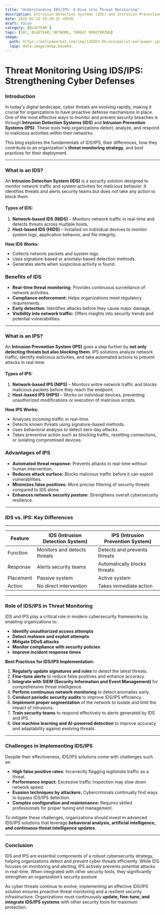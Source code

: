 ```yaml
---
title: "Understanding IDS/IPS: A Dive into Threat Monitoring"
description: Intrusion Detection Systems (IDS) and Intrusion Prevention Systems (IPS) play a crucial role in modern cybersecurity, enabling organizations to detect and prevent threats in real-time.
date: 2025-02-22 19:20:21 +0530
draft: false
category: [BLUETEAM ]
tags: [SOC, BLUETEAM, NETWORK, THREAT MONITORING]
image:
  path: https://wallpaperbat.com/img/135853-4k-minimalist-wallpaper.jpg
  lqip: data:image/webp;base64,
---
```

# Threat Monitoring Using IDS/IPS: Strengthening Cyber Defenses

### Introduction
In today's digital landscape, cyber threats are evolving rapidly, making it crucial for organizations to have proactive defense mechanisms in place. One of the most effective ways to monitor and prevent security breaches is through **Intrusion Detection Systems (IDS)** and **Intrusion Prevention Systems (IPS)**. These tools help organizations detect, analyze, and respond to malicious activities within their networks. 

This blog explores the fundamentals of IDS/IPS, their differences, how they contribute to an organization's **threat monitoring strategy**, and best practices for their deployment.

---

### What is an IDS?
An **Intrusion Detection System (IDS)** is a security solution designed to monitor network traffic and system activities for malicious behavior. It identifies threats and alerts security teams but does not take any action to block them.

#### Types of IDS:
1. **Network-based IDS (NIDS)** – Monitors network traffic in real-time and detects threats across multiple hosts.
2. **Host-based IDS (HIDS)** – Installed on individual devices to monitor system logs, application behavior, and file integrity.

**How IDS Works:**
- Collects network packets and system logs.
- Uses signature-based or anomaly-based detection methods.
- Generates alerts when suspicious activity is found.

### Benefits of IDS
- **Real-time threat monitoring:** Provides continuous surveillance of network activities.
- **Compliance enforcement:** Helps organizations meet regulatory requirements.
- **Early detection:** Identifies attacks before they cause major damage.
- **Visibility into network traffic:** Offers insights into security trends and potential vulnerabilities.

---

### What is an IPS?
An **Intrusion Prevention System (IPS)** goes a step further by **not only detecting threats but also blocking them**. IPS solutions analyze network traffic, identify malicious activities, and take automated actions to prevent attacks in real-time.

#### Types of IPS:
1. **Network-based IPS (NIPS)** – Monitors entire network traffic and blocks malicious packets before they reach the endpoint.
2. **Host-based IPS (HIPS)** – Works on individual devices, preventing unauthorized modifications or execution of malicious scripts.

**How IPS Works:**
- Analyzes incoming traffic in real-time.
- Detects known threats using signature-based methods.
- Uses behavioral analysis to detect zero-day attacks.
- Takes preventive action such as blocking traffic, resetting connections, or isolating compromised devices.

### Advantages of IPS
- **Automated threat response:** Prevents attacks in real-time without human intervention.
- **Reduces attack surface:** Blocks malicious traffic before it can exploit vulnerabilities.
- **Minimizes false positives:** More precise filtering of security threats compared to IDS alone.
- **Enhances network security posture:** Strengthens overall cybersecurity resilience.

---

### IDS vs. IPS: Key Differences
---

| Feature        | IDS (Intrusion Detection System) | IPS (Intrusion Prevention System) |
|--------------|---------------------------------|---------------------------------|
| Function    | Monitors and detects threats    | Detects and prevents threats   |
| Response    | Alerts security teams           | Automatically blocks threats   |
| Placement   | Passive system                  | Active system                   |
| Action      | No direct intervention          | Takes immediate action          |

---

### Role of IDS/IPS in Threat Monitoring
IDS and IPS play a critical role in modern cybersecurity frameworks by enabling organizations to:
- **Identify unauthorized access attempts**
- **Detect malware and exploit attempts**
- **Mitigate DDoS attacks**
- **Monitor compliance with security policies**
- **Improve incident response times**

**Best Practices for IDS/IPS Implementation:**
1. **Regularly update signatures and rules** to detect the latest threats.
2. **Fine-tune alerts** to reduce false positives and enhance accuracy.
3. **Integrate with SIEM (Security Information and Event Management)** for comprehensive threat intelligence.
4. **Perform continuous network monitoring** to detect anomalies early.
5. **Conduct periodic security audits** to improve IDS/IPS efficiency.
6. **Implement proper segmentation** of the network to isolate and limit the impact of intrusions.
7. **Train security teams** to respond effectively to alerts generated by IDS and IPS.
8. **Use machine learning and AI-powered detection** to improve accuracy and adaptability against evolving threats.

---

### Challenges in Implementing IDS/IPS
Despite their effectiveness, IDS/IPS solutions come with challenges such as:
- **High false positive rates:** Incorrectly flagging legitimate traffic as a threat.
- **Performance impact:** Excessive traffic inspection may slow down network speed.
- **Evasion techniques by attackers:** Cybercriminals continually find ways to bypass IDS/IPS detection.
- **Complex configuration and maintenance:** Requires skilled professionals for proper tuning and management.

To mitigate these challenges, organizations should invest in advanced IDS/IPS solutions that leverage **behavioral analysis, artificial intelligence, and continuous threat intelligence updates**.

---

### Conclusion
IDS and IPS are essential components of a robust cybersecurity strategy, helping organizations detect and prevent cyber threats efficiently. While IDS focuses on monitoring and alerting, IPS actively prevents potential attacks in real-time. When integrated with other security tools, they significantly strengthen an organization’s security posture.

As cyber threats continue to evolve, implementing an effective IDS/IPS solution ensures proactive threat monitoring and a resilient security infrastructure. Organizations must continuously **update, fine-tune, and integrate IDS/IPS systems** with other security tools for maximum protection.
